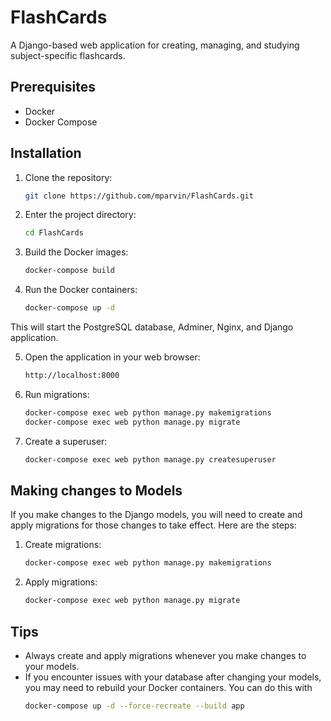 # FlashCards
A Django-based web application for creating, managing, and studying subject-specific flashcards.

## Prerequisites

- Docker
- Docker Compose

## Installation

1. Clone the repository: 
    ```bash
    git clone https://github.com/mparvin/FlashCards.git
    ```
2. Enter the project directory:
    ```bash
    cd FlashCards
    ```

3. Build the Docker images:
    ```bash
    docker-compose build
    ```

4. Run the Docker containers:
    ```bash
    docker-compose up -d
    ```

This will start the PostgreSQL database, Adminer, Nginx, and Django application.

5. Open the application in your web browser:
    ```bash
    http://localhost:8000
    ```

6. Run migrations:
    ```bash
    docker-compose exec web python manage.py makemigrations
    docker-compose exec web python manage.py migrate
    ```
        
7. Create a superuser:
    ```bash
    docker-compose exec web python manage.py createsuperuser
    ```

## Making changes to Models
If you make changes to the Django models, you will need to create and apply migrations for those changes to take effect. Here are the steps:

1. Create migrations:
    ```bash
    docker-compose exec web python manage.py makemigrations
    ```
2. Apply migrations:
    ```bash
    docker-compose exec web python manage.py migrate
    ```

## Tips
- Always create and apply migrations whenever you make changes to your models.
- If you encounter issues with your database after changing your models, you may need to rebuild your Docker containers. You can do this with 
    ```bash
    docker-compose up -d --force-recreate --build app
    ```